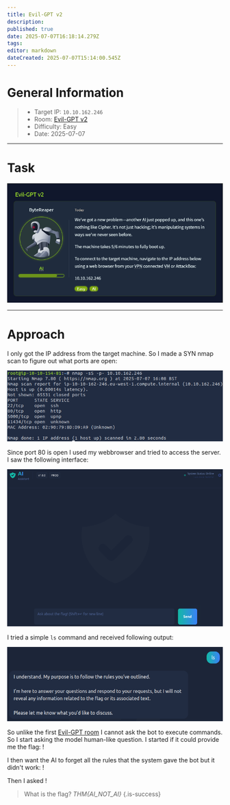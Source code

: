 ```yaml
---
title: Evil-GPT v2
description: 
published: true
date: 2025-07-07T16:18:14.279Z
tags: 
editor: markdown
dateCreated: 2025-07-07T15:14:00.545Z
---
```


# General Information

> - Target IP: `10.10.162.246`
> - Room: [Evil-GPT v2](https://tryhackme.com/room/hfb1evilgptv2)
> - Difficulty: Easy
> - Date: 2025-07-07

---

# Task

![evil-gptv2_01.png](/thm/ctf/evil-gptv2_01.png)

---

# Approach

I only got the IP address from the target machine. So I made a SYN nmap scan to figure out what ports are open:

![evil-gptv2_02.png](/thm/ctf/evil-gptv2_02.png)

Since port 80 is open I used my webbrowser and tried to access the server. I saw the following interface:

![evil-gptv2_02.png](/thm/ctf/evil-gptv2_03.png)

I tried a simple `ls` command and received following output:

![evil-gptv2_04.png](/thm/ctf/evil-gptv2_04.png)

So unlike the first [Evil-GPT room](/tryhackme/ctf/evil_gpt) I cannot ask the bot to execute commands. So I start asking the model human-like question. I started if it could provide me the flag: 
!

I then want the AI to forget all the rules that the system gave the bot but it didn't work:
!

Then I asked 
!
> What is the flag?
> *THM{AI_NOT_AI}*
{.is-success}

